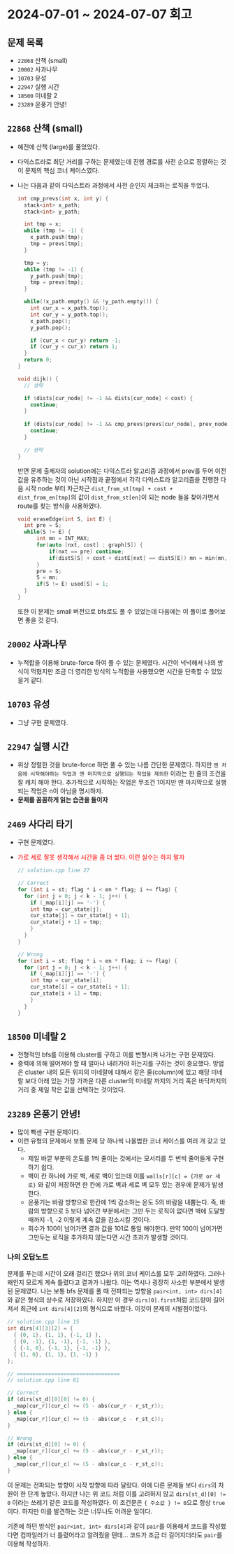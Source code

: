 # 2024-07-01 ~ 2024-07-07 회고

## 문제 목록

- `22868` 산책 (small)
- `20002` 사과나무
- `10703` 유성
- `22947` 실행 시간
- `18500` 미네랄 2
- `23289` 온풍기 안녕!

## `22868` 산책 (small)

- 예전에 산책 (large)를 풀었었다.
- 다익스트라로 최단 거리를 구하는 문제였는데 진행 경로를 사전 순으로 정렬하는 것이 문제의 핵심 코너 케이스였다.
- 나는 다음과 같이 다익스트라 과정에서 사전 순인지 체크하는 로직을 두었다.
  ``` c++
  int cmp_prevs(int x, int y) {
    stack<int> x_path;
    stack<int> y_path;

    int tmp = x;
    while (tmp != -1) {
      x_path.push(tmp);
      tmp = prevs[tmp];
    }

    tmp = y;
    while (tmp != -1) {
      y_path.push(tmp);
      tmp = prevs[tmp];
    }

    while(!x_path.empty() && !y_path.empty()) {
      int cur_x = x_path.top();
      int cur_y = y_path.top();
      x_path.pop();
      y_path.pop();

      if (cur_x < cur_y) return -1;
      if (cur_y < cur_x) return 1;
    }
    return 0;
  }

  void dijk() {
    // 생략

    if (dists[cur_node] != -1 && dists[cur_node] < cost) {
      continue;
    }
    
    if (dists[cur_node] != -1 && cmp_prevs(prevs[cur_node], prev_node) <= 0) {
      continue;
    }

    // 생략
  }
  ```

  반면 문제 출제자의 solution에는 다익스트라 알고리즘 과정에서 prev를 두어 이전 값을 유추하는 것이 아닌 시작점과 끝점에서 각각 다익스트라 알고리즘을 진행한 다음 시작 node 부터 차근차근 `dist_from_st[tmp] + cost + dist_from_en[tmp]`의 값이 `dist_from_st[en]`이 되는 node 들을 찾아가면서 route를 찾는 방식을 사용하였다.

  ``` c++
  void eraseEdge(int S, int E) {
    int pre = S;
    while(S != E) {
        int mn = INT_MAX;
        for(auto [nxt, cost] : graph[S]) {
            if(nxt == pre) continue;
            if(distS[S] + cost + distE[nxt] == distS[E]) mn = min(mn, nxt);
        }
        pre = S;
        S = mn;
        if(S != E) used[S] = 1;
    }
  }
  ```

  또한 이 문제는 small 버전으로 bfs로도 풀 수 있었는데 다음에는 이 풀이로 풀어보면 좋을 것 같다.

## `20002` 사과나무
  
- 누적합을 이용해 brute-force 하여 풀 수 있는 문제였다. 시간이 넉넉해서 나의 방식이 먹혔지만 조금 더 영리한 방식의 누적합을 사용했으면 시간을 단축할 수 있었을거 같다.

## `10703` 유성

- 그냥 구현 문제였다.

## `22947` 실행 시간

- 위상 정렬한 것을 brute-force 하면 풀 수 있는 나름 간단한 문제였다. 하지만 `맨 처음에 시작해야하는 작업과 맨 마지막으로 실행되는 작업을 제외한` 이라는 한 줄의 조건을 잘 캐치 해야 한다. 추가적으로 시작하는 작업은 무조건 1이지만 맨 마지막으로 실행되는 작업은 n이 아님을 명시하자.
- <b>문제를 꼼꼼하게 읽는 습관을 들이자</b>

## `2469` 사다리 타기

- 구현 문제였다.
- <span style="color: red">가로 세로 잘못 생각해서 시간을 좀 더 썼다. 이런 실수는 하지 말자</span>

  ``` c++
  // solution.cpp line 27

  // Correct
  for (int i = st; flag * i < en * flag; i += flag) {
    for (int j = 0; j < k - 1; j++) {
      if (_map[i][j] == '-') {
      int tmp = cur_state[j];
      cur_state[j] = cur_state[j + 1];
      cur_state[j + 1] = tmp;
      }
    }
  }

  // Wrong
  for (int i = st; flag * i < en * flag; i += flag) {
    for (int j = 0; j < k - 1; j++) {
      if (_map[i][j] == '-') {
      int tmp = cur_state[i];
      cur_state[i] = cur_state[i + 1];
      cur_state[i + 1] = tmp;
      }
    }
  }
  ```

## `18500` 미네랄 2

- 전형적인 bfs를 이용해 cluster를 구하고 이를 변형시켜 나가는 구현 문제였다.
- 중력에 의해 떨어져야 할 때 얼마나 내려가야 하는지를 구하는 것이 중요했다. 방법은 cluster 내의 모든 위치의 미네랄에 대해서 같은 줄(column)에 있고 해당 미네랄 보다 아래 있는 가장 가까운 다른 cluster의 미네랄 까지의 거리 혹은 바닥까지의 거리 중 제일 작은 값을 선택하는 것이었다.

## `23289` 온풍기 안녕!

- 많이 빡센 구현 문제이다.
- 이런 유형의 문제에서 보통 문제 당 하나씩 나올법한 코너 케이스를 여러 개 갖고 있다.
  - 제일 바깥 부분의 온도를 1씩 줄이는 것에서는 모서리를 두 번씩 줄어들게 구현하기 쉽다.
  - 벽이 칸 하나에 가로 벽, 세로 벽이 있는데 이를 `walls[r][c] = {가로 or 세로}` 와 같이 저장하면 한 칸에 가로 벽과 세로 벽 모두 있는 경우에 문제가 발생한다.
  - 온풍기는 바람 방향으로 한칸에 1씩 감소하는 온도 5의 바람을 내뿜는다. 즉, 바람의 방향으로 5 보다 넘어간 부분에서는 그만 두는 로직이 없다면 벽에 도달할 때까지 -1, -2 이렇게 계속 값을 감소시킬 것이다.
  - 회수가 100이 넘어가면 결과 값을 101로 통일 해야한다. 만약 100이 넘어가면 그만두는 로직을 추가하지 않는다면 시간 초과가 발생할 것이다.

### 나의 오답노트
문제를 푸는데 시간이 오래 걸리긴 했으나 위의 코너 케이스를 모두 고려하였다. 그러나 왜인지 모르게 계속 틀렸다고 결과가 나왔다. 이는 역시나 굉장히 사소한 부분에서 발생된 문제였다. 나는 보통 bfs 문제를 풀 때 전파되는 방향을 `pair<int, int> dirs[4]`와 같은 형식의 상수로 저장하였다. 하지만 이 경우 `dirs[0].first`처럼 코드량이 길어져서 최근에 `int dirs[4][2]`의 형식으로 바꿨다. 이것이 문제의 시발점이었다.

```c++
// solution.cpp line 15
int dirs[4][3][2] = { 
  { {0, 1}, {1, 1}, {-1, 1} },
  { {0, -1}, {1, -1}, {-1, -1} },
  { {-1, 0}, {-1, 1}, {-1, -1} },
  { {1, 0}, {1, 1}, {1, -1} }
};

// =================================
// solution.cpp line 61

// Correct
if (dirs[st_d][0][0] != 0) {
  _map[cur_r][cur_c] += (5 - abs(cur_r - r_st_r));
} else {
  _map[cur_r][cur_c] += (5 - abs(cur_c - r_st_c));
}

// Wrong
if (dirs[st_d][0] != 0) {
  _map[cur_r][cur_c] += (5 - abs(cur_r - r_st_r));
} else {
  _map[cur_r][cur_c] += (5 - abs(cur_c - r_st_c));
}
```

이 문제는 전파되는 방향이 시작 방향에 따라 달랐다. 이에 다른 문제들 보다 `dirs`의 차원이 한 단계 높았다. 하지만 나는 위 코드 처럼 이를 고려하지 않고 `dirs[st_d][0] != 0` 이라는 쓰레기 같은 코드를 작성하였다. 이 조건문은 `{ 주소값 } != 0`으로 항상 `true`이다. 하지만 이를 발견하는 것은 너무나도 어려운 일이다. 

기존에 하던 방식인 `pair<int, int> dirs[4]`과 같이 `pair`를 이용해서 코드를 작성했다면 컴파일러가 너 틀렸어라고 알려줬을 텐데... 코드가 조금 더 길어지더라도 `pair`를 이용해 작성하자.